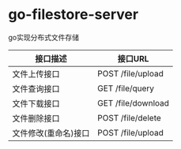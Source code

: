 # go-filestore-server
go实现分布式文件存储


|接口描述|接口URL|
| --- | --- |
|文件上传接口|POST /file/upload|
| 文件查询接口| GET /file/query|
| 文件下载接口|GET /file/download|
|文件删除接口|POST /file/delete|
|文件修改(重命名)接口|POST /file/upload|
